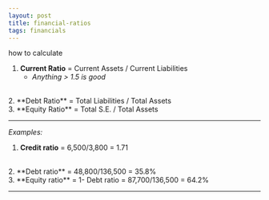 ```yaml
---
layout: post
title: financial-ratios
tags: financials
---
```


how to calculate

1. **Current Ratio** = Current Assets / Current Liabilities   
   - *Anything > 1.5 is good*   
<br>
2. **Debt Ratio** = Total Liabilities / Total Assets   
<br>
3. **Equity Ratio** = Total S.E. / Total Assets   

---

*Examples:*  

1. **Credit ratio** = 6,500/3,800 = 1.71     
<br>
2. **Debt ratio** = 48,800/136,500 = 35.8%     
<br>
3. **Equity ratio** = 1- Debt ratio = 87,700/136,500 = 64.2%   

---

